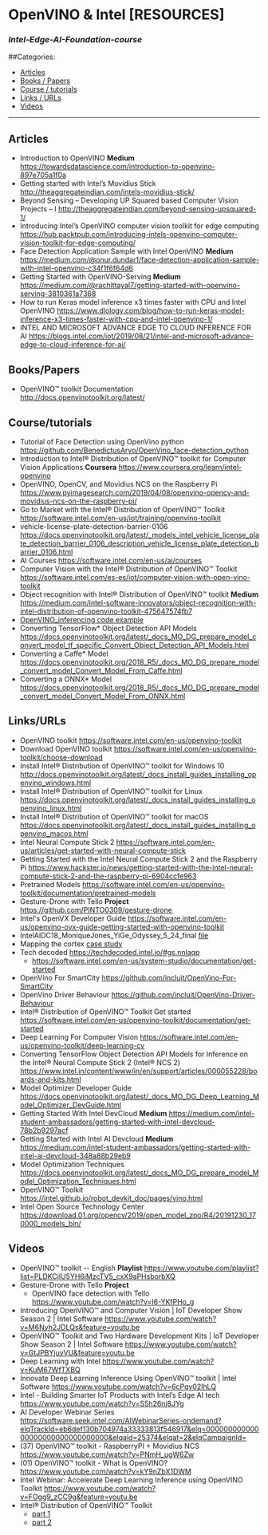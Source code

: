 # OpenVINO & Intel [RESOURCES]
### *Intel-Edge-AI-Foundation-course*

##Categories:
* [Articles](#Articles)
* [Books / Papers](#BooksPapers)
* [Course / tutorials](#Coursetutorials)
* [Links / URLs](#LinksURLs)
* [Videos](#Videos)
---

## Articles
* Introduction to OpenVINO **Medium** https://towardsdatascience.com/introduction-to-openvino-897e705a1f0a
* Getting started with Intel’s Movidius Stick http://theaggregateindian.com/intels-movidius-stick/
* Beyond Sensing – Developing UP Squared based Computer Vision Projects – I http://theaggregateindian.com/beyond-sensing-upsquared-1/
* Introducing Intel’s OpenVINO computer vision toolkit for edge computing https://hub.packtpub.com/introducing-intels-openvino-computer-vision-toolkit-for-edge-computing/
* Face Detection Application Sample with Intel OpenVINO **Medium** https://medium.com/@onur.dundar1/face-detection-application-sample-with-intel-openvino-c34f1f6f64d6
* Getting Started with OpenVINO-Serving **Medium** https://medium.com/@rachittayal7/getting-started-with-openvino-serving-3810361a7368
* How to run Keras model inference x3 times faster with CPU and Intel OpenVINO https://www.dlology.com/blog/how-to-run-keras-model-inference-x3-times-faster-with-cpu-and-intel-openvino-1/
* INTEL AND MICROSOFT ADVANCE EDGE TO CLOUD INFERENCE FOR AI https://blogs.intel.com/iot/2019/08/21/intel-and-microsoft-advance-edge-to-cloud-inference-for-ai/



## Books/Papers
* OpenVINO™ toolkit Documentation http://docs.openvinotoolkit.org/latest/

## Course/tutorials
* Tutorial of Face Detection using OpenVino python https://github.com/BenedictusAryo/OpenVino_face-detection_python
* Introduction to Intel® Distribution of OpenVINO™ toolkit for Computer Vision Applications **Coursera** https://www.coursera.org/learn/intel-openvino
* OpenVINO, OpenCV, and Movidius NCS on the Raspberry Pi https://www.pyimagesearch.com/2019/04/08/openvino-opencv-and-movidius-ncs-on-the-raspberry-pi/
* Go to Market with the Intel® Distribution of OpenVINO™ Toolkit https://software.intel.com/en-us/iot/training/openvino-toolkit
* vehicle-license-plate-detection-barrier-0106 https://docs.openvinotoolkit.org/latest/_models_intel_vehicle_license_plate_detection_barrier_0106_description_vehicle_license_plate_detection_barrier_0106.html
* AI Courses https://software.intel.com/en-us/ai/courses
* Computer Vision with the Intel® Distribution of OpenVINO™ Toolkit https://software.intel.com/es-es/iot/computer-vision-with-open-vino-toolkit
* Object recognition with Intel® Distribution of OpenVINO™ toolkit **Medium** https://medium.com/intel-software-innovators/object-recognition-with-intel-distribution-of-openvino-toolkit-475647574fb7
* [OpenVINO_inferencing code example](books/OpenVINO_inferencing_code_example.pdf)
* Converting TensorFlow* Object Detection API Models https://docs.openvinotoolkit.org/latest/_docs_MO_DG_prepare_model_convert_model_tf_specific_Convert_Object_Detection_API_Models.html
* Converting a Caffe* Model https://docs.openvinotoolkit.org/2018_R5/_docs_MO_DG_prepare_model_convert_model_Convert_Model_From_Caffe.html
* Converting a ONNX* Model https://docs.openvinotoolkit.org/2018_R5/_docs_MO_DG_prepare_model_convert_model_Convert_Model_From_ONNX.html

## Links/URLs
* OpenVINO toolkit https://software.intel.com/en-us/openvino-toolkit
* Download OpenVINO toolkit https://software.intel.com/en-us/openvino-toolkit/choose-download
* Install Intel® Distribution of OpenVINO™ toolkit for Windows 10 http://docs.openvinotoolkit.org/latest/_docs_install_guides_installing_openvino_windows.html
* Install Intel® Distribution of OpenVINO™ toolkit for Linux https://docs.openvinotoolkit.org/latest/_docs_install_guides_installing_openvino_linux.html
* Install Intel® Distribution of OpenVINO™ toolkit for macOS https://docs.openvinotoolkit.org/latest/_docs_install_guides_installing_openvino_macos.html
* Intel Neural Compute Stick 2 https://software.intel.com/en-us/articles/get-started-with-neural-compute-stick
* Getting Started with the Intel Neural Compute Stick 2 and the Raspberry Pi https://www.hackster.io/news/getting-started-with-the-intel-neural-compute-stick-2-and-the-raspberry-pi-6904ccfe963
* Pretrained Models https://software.intel.com/en-us/openvino-toolkit/documentation/pretrained-models
* Gesture-Drone with Tello **Project** https://github.com/PINTO0309/gesture-drone
* Intel's OpenVX Developer Guide https://software.intel.com/en-us/openvino-ovx-guide-getting-started-with-openvino-toolkit
* IntelAIDC18_MoniqueJones_YiGe_Odyssey_5_24_final [file](books/IntelAIDC18_MoniqueJones_YiGe_Odyssey_5_24_final.pdf)
* Mapping the cortex [case study](books/max-planck-institute-case-study.pdf)
* Tech decoded https://techdecoded.intel.io/#gs.nnlaqp
    - https://software.intel.com/en-us/system-studio/documentation/get-started
* OpenVino For SmartCity https://github.com/incluit/OpenVino-For-SmartCity
* OpenVino Driver Behaviour https://github.com/incluit/OpenVino-Driver-Behaviour
* Intel® Distribution of OpenVINO™ Toolkit Get started https://software.intel.com/en-us/openvino-toolkit/documentation/get-started
* Deep Learning For Computer Vision https://software.intel.com/en-us/openvino-toolkit/deep-learning-cv
* Converting TensorFlow Object Detection API Models for Inference on the Intel® Neural Compute Stick 2 (Intel® NCS 2) https://www.intel.in/content/www/in/en/support/articles/000055228/boards-and-kits.html
* Model Optimizer Developer Guide https://docs.openvinotoolkit.org/latest/_docs_MO_DG_Deep_Learning_Model_Optimizer_DevGuide.html
* Getting Started With Intel DevCloud **Medium** https://medium.com/intel-student-ambassadors/getting-started-with-intel-devcloud-78b2b9297acf
* Getting Started with Intel AI Devcloud **Medium** https://medium.com/intel-student-ambassadors/getting-started-with-intel-ai-devcloud-348a88b29eb9
* Model Optimization Techniques https://docs.openvinotoolkit.org/latest/_docs_MO_DG_prepare_model_Model_Optimization_Techniques.html
* OpenVINO™ Toolkit https://intel.github.io/robot_devkit_doc/pages/vino.html
* Intel Open Source Technology Center https://download.01.org/opencv/2019/open_model_zoo/R4/20191230_170000_models_bin/

## Videos
* OpenVINO™ toolkit -- English **Playlist** https://www.youtube.com/playlist?list=PLDKCjIU5YH6jMzcTV5_cxX9aPHsborbXQ
* Gesture-Drone with Tello **Project**
    - OpenVINO face detection with Tello https://www.youtube.com/watch?v=I6-YKfPHo_g
* Introducing OpenVINO™ and Computer Vision | IoT Developer Show Season 2 | Intel Software https://www.youtube.com/watch?v=M6Nyh2JDLQs&feature=youtu.be
* OpenVINO™ Toolkit and Two Hardware Development Kits | IoT Developer Show Season 2 | Intel Software https://www.youtube.com/watch?v=GtJPBYjuyVU&feature=youtu.be
* Deep Learning with Intel https://www.youtube.com/watch?v=KuM67WfTXBQ
* Innovate Deep Learning Inference Using OpenVINO™ toolkit | Intel Software https://www.youtube.com/watch?v=6cPqv02lhLQ
* Intel - Building Smarter IoT Products with Intel’s Edge AI tech https://www.youtube.com/watch?v=S5h26nj8JYg
* AI Developer Webinar Series https://software.seek.intel.com/AIWebinarSeries-ondemand?elqTrackId=eb6def130b704974a33333813f546917&elq=00000000000000000000000000000000&elqaid=25374&elqat=2&elqCampaignId=
* (37) OpenVINO™ toolkit - RaspberryPI + Movidius NCS  https://www.youtube.com/watch?v=PNmH_ugW6Zw
* (01) OpenVINO™ toolkit - What is OpenVINO? https://www.youtube.com/watch?v=kY9nZbX1DWM
* Intel Webinar: Accelerate Deep Learning Inference using OpenVINO Toolkit https://www.youtube.com/watch?v=FOgg9_zCC9g&feature=youtu.be
* Intel® Distribution of OpenVINO™ Toolkit
    - [part 1](others/OpenVINO_Toolkit_part1.mp4)
    - [part 2](others/OpenVINO_Toolkit_part2.mp4)
